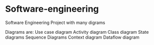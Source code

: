 # Software-engineering
Software Engineering Project with many digrams

Diagrams are: 
Use case diagram 
Activity diagram
Class diagram
State diagrams
Sequence Diagrams
Context diagram
Dataflow diagram
